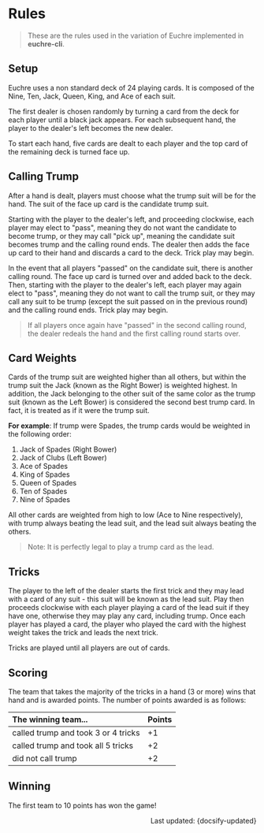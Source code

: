 # Rules

> These are the rules used in the variation of Euchre implemented in **euchre-cli**.

## Setup

Euchre uses a non standard deck of 24 playing cards. It is composed of the Nine,
Ten, Jack, Queen, King, and Ace of each suit.

The first dealer is chosen randomly by turning a card from the deck for each player
until a black jack appears. For each subsequent hand, the player to the dealer's
left becomes the new dealer.

To start each hand, five cards are dealt to each player and the top card
of the remaining deck is turned face up.

## Calling Trump

After a hand is dealt, players must choose what the trump suit will be for the hand.
The suit of the face up card is the candidate trump suit.

Starting with the player to the dealer's left, and proceeding clockwise, each player
may elect to "pass", meaning they do not want the candidate to become trump, or they
may call "pick up", meaning the candidate suit becomes trump and the calling round
ends. The dealer then adds the face up card to their hand and discards a card to
the deck. Trick play may begin.

In the event that all players "passed" on the candidate suit, there is another calling
round. The face up card is turned over and added back to the deck. Then, starting
with the player to the dealer's left, each player may again elect to "pass", meaning
they do not want to call the trump suit, or they may call any suit to be trump
(except the suit passed on in the previous round) and the calling round ends. Trick
play may begin.

> If all players once again have "passed" in the second calling round, the dealer
redeals the hand and the first calling round starts over.

## Card Weights

Cards of the trump suit are weighted higher than all others, but within the trump
suit the Jack (known as the Right Bower) is weighted highest. In addition, the Jack
belonging to the other suit of the same color as the trump suit (known as the Left
Bower) is considered the second best trump card. In fact, it is treated as if it
were the trump suit.

**For example**: If trump were Spades, the trump cards would be weighted in the
following order:

  1. Jack of Spades (Right Bower)
  2. Jack of Clubs (Left Bower)
  3. Ace of Spades
  4. King of Spades
  5. Queen of Spades
  6. Ten of Spades
  7. Nine of Spades

All other cards are weighted from high to low (Ace to Nine respectively), with
trump always beating the lead suit, and the lead suit always beating the others.

> Note: It is perfectly legal to play a trump card as the lead.

## Tricks

The player to the left of the dealer starts the first trick and they may lead with
a card of any suit - this suit will be known as the lead suit. Play then proceeds
clockwise with each player playing a card of the lead suit if they have one, otherwise
they may play any card, including trump. Once each player has played a card, the
player who played the card with the highest weight takes the trick and leads the
next trick.

Tricks are played until all players are out of cards.

## Scoring

The team that takes the majority of the tricks in a hand (3 or more) wins that hand
and is awarded points. The number of points awarded is as follows:

| The winning team...                   | Points    |
| :---                                  | :---      |
| called trump and took 3 or 4 tricks   | +1        |
| called trump and took all 5 tricks    | +2        |
| did not call trump                    | +2        |

## Winning

The first team to 10 points has won the game!

<div style="text-align: right">Last updated: {docsify-updated}</div>

